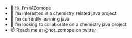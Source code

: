- 👋 Hi, I’m @Zomope
- 👀 I’m interested in a chemistry related java project
- 🌱 I’m currently learning java
- 💞️ I’m looking to collaborate on a chemistry java project
- 📫 Reach me at @not_zomope on twitter
<!---
Zomope/Zomope is a ✨ special ✨ repository because its `README.md` (this file) appears on your GitHub profile.
You can click the Preview link to take a look at your changes.
--->
